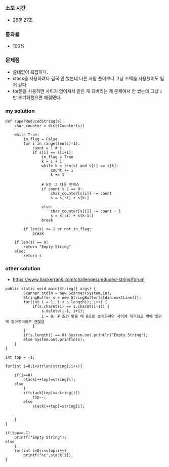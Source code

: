 ### 소모 시간
- 26분 27초

### 통과율
- 100%

### 문제점
- 쓸데없이 복잡하다.
- stack을 사용하려다 결국 안 썼는데 다른 사람 풀이보니 그냥 스택을 사용했어도 될 거 같다.
- for문을 사용하면 사이가 없어져서 같은 게 되버리는 게 문제여서 안 썼는데 그냥 `i`만 초기화했으면 해결됐다.

### my solution
```
def superReducedString(s):
    char_counter = dict(Counter(s))

    while True:
        in_flag = False
        for i in range(len(s)-1):
            count = 1 # i
            if s[i] == s[i+1]:
                in_flag = True
                k = i + 1
                while k < len(s) and s[i] == s[k]:
                    count += 1
                    k += 1

                # k는 그 다음 인덱스
                if count % 2 == 0:
                    char_counter[s[i]] -= count
                    s = s[:i] + s[k:]
                    
                else:
                    char_counter[s[i]] -= count - 1
                    s = s[:i] + s[k-1:]           
                break
    
        if len(s) <= 1 or not in_flag:
            break
    
    if len(s) == 0:
        return "Empty String"
    else:
        return s
```

### other solution
- https://www.hackerrank.com/challenges/reduced-string/forum
```
public static void main(String[] args) {
        Scanner stdin = new Scanner(System.in);
        StringBuffer s = new StringBuffer(stdin.nextLine());
        for(int i = 1; i < s.length(); i++) {
            if(s.charAt(i) == s.charAt(i-1)) {
                s.delete(i-1, i+1);
                i = 0; # 조건 맞을 때 0으로 초기화하면 사이에 제거되고 밖에 있던 게 같아지더라도 괜찮음
            }
        }
        if(s.length() == 0) System.out.println("Empty String");
        else System.out.println(s);
    }
}
```
```
int top = -1;

for(int i=0;i<strlen(string);i++){

    if(i==0)
        stack[++top]=string[i];
    else
        {
        if(stack[top]==string[i])
            top--;
        else
            stack[++top]=string[i];


    }
}

if(top==-1)
    printf("Empty String");
else
    {
    for(int i=0;i<=top;i++)
        printf("%c",stack[i]);
}
```
